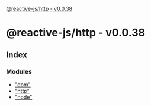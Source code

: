 [@reactive-js/http - v0.0.38](README.md)

# @reactive-js/http - v0.0.38

## Index

### Modules

* ["dom"](modules/_dom_.md)
* ["http"](modules/_http_.md)
* ["node"](modules/_node_.md)
